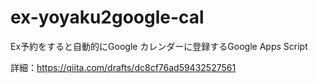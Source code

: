 # ex-yoyaku2google-cal
Ex予約をすると自動的にGoogle カレンダーに登録するGoogle Apps Script

詳細：https://qiita.com/drafts/dc8cf76ad59432527561
